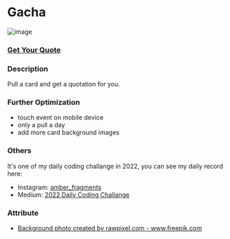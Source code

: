 # Gacha

![image](https://github.com/Kate-Chu/Gacha/blob/main/img/intro%20gif.gif)

<h3><a href="https://kate-chu.github.io/Gacha/" target="_blank">Get Your Quote</a></h3>

<h3>Description</h3>
<p>Pull a card and get a quotation for you.</p>

<h3>Further Optimization</h3>
<ul>
  <li>touch event on mobile device</li>
  <li>only a pull a day</li>
  <li>add more card background images</li>
  </ul>

<h3>Others</h3>
<p>It's one of my daily coding challange in 2022, you can see my daily record here: </p>
<ul>
  <li>Instagram: <a href="https://www.instagram.com/amber_fragments/">amber_fragments</a></li>
  <li>Medium: <a href="https://medium.com/@amber.fragments/2022-daily-coding-challenge-35f753e9ea2c">2022 Daily Coding Challange</a></li>
</ul>

<h3>Attribute</h3>
<ul>
  <li><a href='https://www.freepik.com/photos/background'>Background photo created by rawpixel.com - www.freepik.com</a></li>
